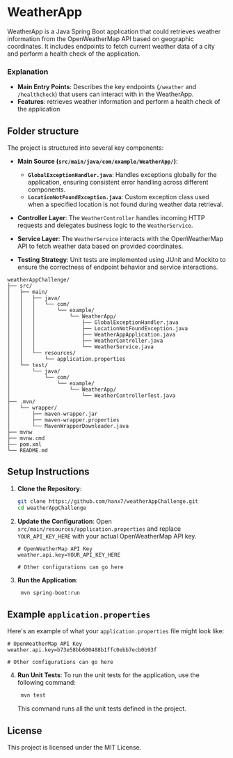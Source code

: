 
# WeatherApp
 
WeatherApp is a Java Spring Boot application that could retrieves weather information from the OpenWeatherMap API based on geographic coordinates. It includes endpoints to fetch current weather data of a city and perform a health check of the application.


### Explanation

- **Main Entry Points**: Describes the key endpoints (`/weather` and `/healthcheck`) that users can interact with in the WeatherApp.
- **Features**: retrieves weather information and perform a health check of the application

## Folder structure

The project is structured into several key components:


- **Main Source (`src/main/java/com/example/WeatherApp/`)**:
  - **`GlobalExceptionHandler.java`**: Handles exceptions globally for the application, ensuring consistent error handling across different components.
  - **`LocationNotFoundException.java`**: Custom exception class used when a specified location is not found during weather data retrieval.

- **Controller Layer**: The `WeatherController` handles incoming HTTP requests and delegates business logic to the `WeatherService`.
- **Service Layer**: The `WeatherService` interacts with the OpenWeatherMap API to fetch weather data based on provided coordinates.
- **Testing Strategy**: Unit tests are implemented using JUnit and Mockito to ensure the correctness of endpoint behavior and service interactions.

```
weatherAppChallenge/
├── src/
│   ├── main/
│   │   ├── java/
│   │   │   └── com/
│   │   │       └── example/
│   │   │           └── WeatherApp/
│   │   │               ├── GlobalExceptionHandler.java
│   │   │               ├── LocationNotFoundException.java
│   │   │               ├── WeatherAppApplication.java
│   │   │               ├── WeatherController.java
│   │   │               └── WeatherService.java
│   │   └── resources/
│   │       └── application.properties
│   └── test/
│       └── java/
│           └── com/
│               └── example/
│                   └── WeatherApp/
│                       └── WeatherControllerTest.java
├── .mvn/
│   └── wrapper/
│       ├── maven-wrapper.jar
│       ├── maven-wrapper.properties
│       └── MavenWrapperDownloader.java
├── mvnw
├── mvnw.cmd
├── pom.xml
└── README.md

```


## Setup Instructions

1. **Clone the Repository**:
    ```bash
    git clone https://github.com/hanx7/weatherAppChallenge.git
    cd weatherAppChallenge
    ```

2. **Update the Configuration**:
    Open `src/main/resources/application.properties` and replace `YOUR_API_KEY_HERE` with your actual OpenWeatherMap API key.

    ```properties
    # OpenWeatherMap API Key
    weather.api.key=YOUR_API_KEY_HERE

    # Other configurations can go here
    ```

3. **Run the Application**:
    ```bash
     mvn spring-boot:run
    ```

## Example `application.properties`

Here's an example of what your `application.properties` file might look like:

```properties
# OpenWeatherMap API Key
weather.api.key=b73e58bb600488b1ffc0ebb7ecb0b93f

# Other configurations can go here
```

4. **Run Unit Tests**:
    To run the unit tests for the application, use the following command:

    ```bash
     mvn test
    ```

    This command runs all the unit tests defined in the project.


## License

This project is licensed under the MIT License.

